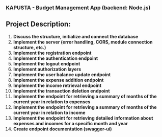 ### KAPUSTA - Budget Management App (backend: Node.js)

## Project Description:

1. **Discuss the structure, initialize and connect the database**
2. **Implement the server (error handling, CORS, module connection structure, etc.)**
3. **Implement the registration endpoint**
4. **Implement the authentication endpoint**
5. **Implement the logout endpoint**
6. **Implement authorization layers**
7. **Implement the user balance update endpoint**
8. **Implement the expense addition endpoint**
9. **Implement the income retrieval endpoint**
10. **Implement the transaction deletion endpoint**
11. **Implement the endpoint for retrieving a summary of months of the current year in relation to expenses**
12. **Implement the endpoint for retrieving a summary of months of the current year in relation to income**
13. **Implement the endpoint for retrieving detailed information about expenses and incomes for a specific month and year**
14. **Create endpoint documentation (swagger-ui)**
